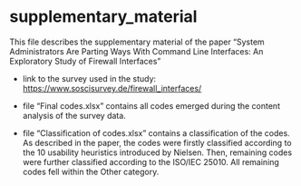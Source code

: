 # supplementary_material

This file describes the supplementary material of the paper “System Administrators Are Parting Ways With Command Line Interfaces: An Exploratory Study of Firewall Interfaces”


- link to the survey used in the study: https://www.soscisurvey.de/firewall_interfaces/

- file “Final codes.xlsx” contains all codes emerged during the content analysis of the survey data.

- file “Classification of codes.xlsx” contains a classification of the codes. As described in the paper, the codes were firstly classified according to the 10 usability heuristics introduced by Nielsen. Then, remaining codes were further classified according to the ISO/IEC 25010. All remaining codes fell within the Other category.
